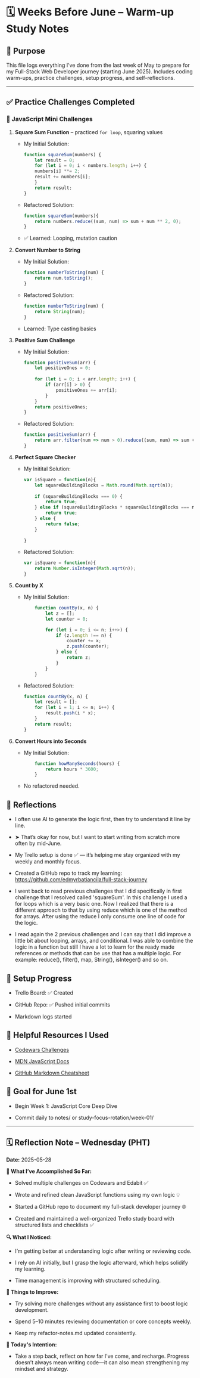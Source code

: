 # 🗓️ Weeks Before June – Warm-up Study Notes

## 📌 Purpose
This file logs everything I’ve done from the last week of May to prepare for my Full-Stack Web Developer journey (starting June 2025). Includes coding warm-ups, practice challenges, setup progress, and self-reflections.

---

## ✅ Practice Challenges Completed

### 🔹 JavaScript Mini Challenges
1. **Square Sum Function** – practiced `for loop`, squaring values
    - My Initial Solution:

        ```js
        function squareSum(numbers) {
            let result = 0;
            for (let i = 0; i < numbers.length; i++) {
            numbers[i] **= 2;
            result += numbers[i];
            }
            return result;
        }
        ```

    - Refactored Solution:
        ```js
        function squareSum(numbers){
            return numbers.reduce((sum, num) => sum + num ** 2, 0);
        }
        ```

    - ✅ Learned: Looping, mutation caution

2. **Convert Number to String**
    - My Initial Solution:

        ```js
        function numberToString(num) {
            return num.toString();
        }
        ```

    - Refactored Solution:

        ```js
        function numberToString(num) {
            return String(num);
        }

    - Learned: Type casting basics

3. **Positive Sum Challenge**

    - My Initial Solution:

        ```js
        function positiveSum(arr) {
            let positiveOnes = 0;
            
            for (let i = 0; i < arr.length; i++) {
                if (arr[i] > 0) {
                    positiveOnes += arr[i];
                }
            }
            return positiveOnes;
        }
        ```

    - Refactored Solution:

        ```js
        function positiveSum(arr) {
            return arr.filter(num => num > 0).reduce((sum, num) => sum + num, 0);
        }
        ```

4. **Perfect Square Checker**

    - My Initital Solution:

        ```js
        var isSquare = function(n){
            let squareBuildingBlocks = Math.round(Math.sqrt(n));
            
            if (squareBuildingBlocks === 0) {
                return true;
            } else if (squareBuildingBlocks * squareBuildingBlocks === n) {
                return true; 
            } else {
                return false;
            }
            
        }

    - Refactored Solution:

        ```js
        var isSquare = function(n){
            return Number.isInteger(Math.sqrt(n));
        }
        ```

5. **Count by X**

    - My Initial Solution:

        ```js
            function countBy(x, n) {
                let z = [];
                let counter = 0;

                for (let i = 0; i <= n; i++>) {
                    if (z.length !== n) {
                        counter += x;
                        z.push(counter);
                    } else {
                        return z;
                    }
                }
            }
        ```

    - Refactored Solution:

        ```js
        function countBy(x, n) {
            let result = [];
            for (let i = 1; i <= n; i++) {
                result.push(i * x);
            }
            return result;
        }

        ```


6. **Convert Hours into Seconds**

    - My Initial Solution:

        ```js
            function howManySeconds(hours) {
                return hours * 3600;
            }
        ```

    - No refactored needed.




## 🧠 Reflections

- I often use AI to generate the logic first, then try to understand it line by line.
- ➤ That’s okay for now, but I want to start writing from scratch more often by mid-June.

- My Trello setup is done ✅ — it’s helping me stay organized with my weekly and monthly focus.

- Created a GitHub repo to track my learning: https://github.com/edmyrbatiancila/full-stack-journey

- I went back to read previous challenges that I did specifically in first challenge that I resolved called 'squareSum'. In this challenge I used a for loops which is a very basic one. Now I realized that there is a different approach to that by using reduce which is one of the method for arrays. After using the reduce I only consume one line of code for the logic.

- I read again the 2 previous challenges and I can say that I did improve a little bit about looping, arrays, and conditional. I was able to combine the logic in a function but still I have a lot to learn for the ready made references or methods that can be use that has a multiple logic. For example: reduce(), filter(), map, String(), isInteger() and so on.



## 🔧 Setup Progress
- Trello Board: ✅ Created

- GitHub Repo: ✅ Pushed initial commits

- Markdown logs started




## 🔗 Helpful Resources I Used
- [Codewars Challenges](https://www.codewars.com/dashboard)

- [MDN JavaScript Docs](https://developer.mozilla.org/en-US/docs/Web/JavaScript)

- [GitHub Markdown Cheatsheet](https://www.markdownguide.org/cheat-sheet/)




## 🏁 Goal for June 1st
- Begin Week 1: JavaScript Core Deep Dive

- Commit daily to notes/ or study-focus-rotation/week-01/

---


## 🗓️ Reflection Note – Wednesday (PHT)
**Date:** 2025-05-28

**🧠 What I’ve Accomplished So Far:**

- Solved multiple challenges on Codewars and Edabit ✅

- Wrote and refined clean JavaScript functions using my own logic 💡

- Started a GitHub repo to document my full-stack developer journey 🌐

- Created and maintained a well-organized Trello study board with structured lists and checklists ✅

**🔍 What I Noticed:**

- I’m getting better at understanding logic after writing or reviewing code.

- I rely on AI initially, but I grasp the logic afterward, which helps solidify my learning.

- Time management is improving with structured scheduling.

**📌 Things to Improve:**

- Try solving more challenges without any assistance first to boost logic development.

- Spend 5–10 minutes reviewing documentation or core concepts weekly.

- Keep my refactor-notes.md updated consistently.

**🧘 Today's Intention:**

- Take a step back, reflect on how far I’ve come, and recharge. Progress doesn’t always mean writing code—it can also mean strengthening my mindset and strategy.